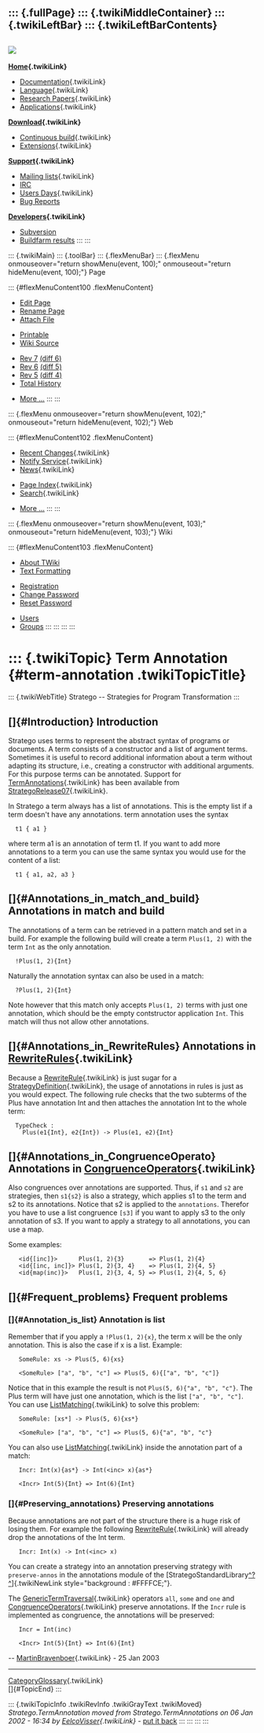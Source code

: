 ::: {.fullPage}
::: {.twikiMiddleContainer}
::: {.twikiLeftBar}
::: {.twikiLeftBarContents}
  ----------------------------------------------------------------------------------
  [![](../pub/Stratego/StrategoLogo/StrategoLogoTextlessWhite-100px.png)](WebHome)
  ----------------------------------------------------------------------------------

**[Home](WebHome){.twikiLink}**

-   [Documentation](StrategoDocumentation){.twikiLink}
-   [Language](StrategoLanguage){.twikiLink}
-   [Research Papers](StrategoPublications){.twikiLink}
-   [Applications](StrategoApplication){.twikiLink}

**[Download](StrategoDownload){.twikiLink}**

-   [Continuous build](ContinuousBuild){.twikiLink}
-   [Extensions](AdditionalPackageDownload){.twikiLink}

**[Support](StrategoSupport){.twikiLink}**

-   [Mailing lists](MailingList){.twikiLink}
-   [IRC](irc://irc.freenode.net/#stratego)
-   [Users Days](StrategoUsersDay){.twikiLink}
-   [Bug Reports](http://yellowgrass.org/project/StrategoXT)

**[Developers](StrategoDev){.twikiLink}**

-   [Subversion](https://svn.strategoxt.org/repos/StrategoXT/strategoxt/trunk)
-   [Buildfarm
    results](http://hydra.nixos.org/jobset/strategoxt/strategoxt-release/all)
:::
:::

::: {.twikiMain}
::: {.toolBar}
::: {.flexMenuBar}
::: {.flexMenu onmouseover="return showMenu(event, 100);" onmouseout="return hideMenu(event, 100);"}
Page

::: {#flexMenuContent100 .flexMenuContent}
-   [Edit
    Page](http://www.program-transformation.org/edit/Stratego/TermAnnotation?t=1536825713)
-   [Rename
    Page](http://www.program-transformation.org/rename/Stratego/TermAnnotation)
-   [Attach
    File](http://www.program-transformation.org/attach/Stratego/TermAnnotation)

<!-- -->

-   [Printable](http://www.program-transformation.org/view/Stratego/TermAnnotation?skin=print.pattern)
-   [Wiki
    Source](http://www.program-transformation.org/view/Stratego/TermAnnotation?skin=text&raw=on&contenttype=text/plain)

<!-- -->

-   [Rev
    7](http://www.program-transformation.org/view/Stratego/TermAnnotation?rev=1.7)
    [(diff 6)](http://www.program-transformation.org/rdiff/Stratego/TermAnnotation?rev1=1.7&rev2=1.6)
-   [Rev
    6](http://www.program-transformation.org/view/Stratego/TermAnnotation?rev=1.6)
    [(diff 5)](http://www.program-transformation.org/rdiff/Stratego/TermAnnotation?rev1=1.6&rev2=1.5)
-   [Rev
    5](http://www.program-transformation.org/view/Stratego/TermAnnotation?rev=1.5)
    [(diff 4)](http://www.program-transformation.org/rdiff/Stratego/TermAnnotation?rev1=1.5&rev2=1.4)
-   [Total
    History](http://www.program-transformation.org/rdiff/Stratego/TermAnnotation)

<!-- -->

-   [More
    \...](http://www.program-transformation.org/oops/Stratego/TermAnnotation?template=oopsmore&param1=1.7&param2=1.7)
:::
:::

::: {.flexMenu onmouseover="return showMenu(event, 102);" onmouseout="return hideMenu(event, 102);"}
Web

::: {#flexMenuContent102 .flexMenuContent}
-   [Recent Changes](WebChanges){.twikiLink}
-   [Notify Service](WebNotify){.twikiLink}
-   [News](WebNews){.twikiLink}

<!-- -->

-   [Page Index](WebIndex){.twikiLink}
-   [Search](WebSearch){.twikiLink}

<!-- -->

-   [More
    \...](http://www.program-transformation.org/oops/Stratego/TermAnnotation?template=oopsmore&param1=1.7&param2=1.7)
:::
:::

::: {.flexMenu onmouseover="return showMenu(event, 103);" onmouseout="return hideMenu(event, 103);"}
Wiki

::: {#flexMenuContent103 .flexMenuContent}
-   [About
    TWiki](http://www.program-transformation.org/view/TWiki/WebHome)
-   [Text
    Formatting](http://www.program-transformation.org/view/TWiki/TextFormattingRules)

<!-- -->

-   [Registration](http://www.program-transformation.org/view/TWiki/TWikiRegistration)
-   [Change
    Password](http://www.program-transformation.org/view/TWiki/ChangePassword)
-   [Reset
    Password](http://www.program-transformation.org/view/TWiki/ResetPassword)

<!-- -->

-   [Users](http://www.program-transformation.org/view/Main/TWikiUsers)
-   [Groups](http://www.program-transformation.org/view/Main/TWikiGroups)
:::
:::
:::
:::

::: {.twikiTopic}
Term Annotation {#term-annotation .twikiTopicTitle}
===============

::: {.twikiWebTitle}
Stratego \-- Strategies for Program Transformation
:::

[]{#Introduction} Introduction
------------------------------

Stratego uses terms to represent the abstract syntax of programs or
documents. A term consists of a constructor and a list of argument
terms. Sometimes it is useful to record additional information about a
term without adapting its structure, i.e., creating a constructor with
additional arguments. For this purpose terms can be annotated. Support
for [TermAnnotations](TermAnnotation){.twikiLink} has been available
from [StrategoRelease07](StrategoRelease07){.twikiLink}.

In Stratego a term always has a list of annotations. This is the empty
list if a term doesn\'t have any annotations. term annotation uses the
syntax

      t1 { a1 }

where term a1 is an annotation of term t1. If you want to add more
annotations to a term you can use the same syntax you would use for the
content of a list:

      t1 { a1, a2, a3 }

[]{#Annotations_in_match_and_build} Annotations in match and build
------------------------------------------------------------------

The annotations of a term can be retrieved in a pattern match and set in
a build. For example the following build will create a term `Plus(1, 2)`
with the term `Int` as the only annotation.

      !Plus(1, 2){Int}

Naturally the annotation syntax can also be used in a match:

      ?Plus(1, 2){Int}

Note however that this match only accepts `Plus(1, 2)` terms with just
one annotation, which should be the empty contstructor application
`Int`. This match will thus not allow other annotations.

[]{#Annotations_in_RewriteRules} Annotations in [RewriteRules](RewriteRule){.twikiLink}
---------------------------------------------------------------------------------------

Because a [RewriteRule](RewriteRule){.twikiLink} is just sugar for a
[StrategyDefinition](StrategyDefinition){.twikiLink}, the usage of
annotations in rules is just as you would expect. The following rule
checks that the two subterms of the Plus have annotation Int and then
attaches the annotation Int to the whole term:

      TypeCheck :
        Plus(e1{Int}, e2{Int}) -> Plus(e1, e2){Int}

[]{#Annotations_in_CongruenceOperato} Annotations in [CongruenceOperators](CongruenceOperator){.twikiLink}
----------------------------------------------------------------------------------------------------------

Also congruences over annotations are supported. Thus, if `s1` and `s2`
are strategies, then `s1{s2}` is also a strategy, which applies s1 to
the term and s2 to its annotations. Notice that s2 is applied to the
`annotations`. Therefor you have to use a list congruence `[s3]` if you
want to apply s3 to the only annotation of s3. If you want to apply a
strategy to all annotations, you can use a map.

Some examples:

       <id{[inc]}>      Plus(1, 2){3}       => Plus(1, 2){4}
       <id{[inc, inc]}> Plus(1, 2){3, 4}    => Plus(1, 2){4, 5}
       <id{map(inc)}>   Plus(1, 2){3, 4, 5} => Plus(1, 2){4, 5, 6}

[]{#Frequent_problems} Frequent problems
----------------------------------------

### []{#Annotation_is_list} Annotation is list

Remember that if you apply a `!Plus(1, 2){x}`, the term x will be the
only annotation. This is also the case if x is a list. Example:

       SomeRule: xs -> Plus(5, 6){xs}

       <SomeRule> ["a", "b", "c"] => Plus(5, 6){["a", "b", "c"]}

Notice that in this example the result is not
`Plus(5, 6){"a", "b", "c"}`. The Plus term will have just one
annotation, which is the list `["a", "b", "c"]`. You can use
[ListMatching](ListMatching){.twikiLink} to solve this problem:

       SomeRule: [xs*] -> Plus(5, 6){xs*}

       <SomeRule> ["a", "b", "c"] => Plus(5, 6){"a", "b", "c"}

You can also use [ListMatching](ListMatching){.twikiLink} inside the
annotation part of a match:

       Incr: Int(x){as*} -> Int(<inc> x){as*}

       <Incr> Int(5){Int} => Int(6){Int}

### []{#Preserving_annotations} Preserving annotations

Because annotations are not part of the structure there is a huge risk
of losing them. For example the following
[RewriteRule](RewriteRule){.twikiLink} will already drop the annotations
of the Int term.

       Incr: Int(x) -> Int(<inc> x)

You can create a strategy into an annotation preserving strategy with
`preserve-annos` in the annotations module of the
[StrategoStandardLibrary[^?^](http://www.program-transformation.org/edit/Stratego/StrategoStandardLibrary?topicparent=Stratego.TermAnnotation)]{.twikiNewLink
style="background : #FFFFCE;"}.

The [GenericTermTraversal](GenericTermTraversal){.twikiLink} operators
`all`, `some` and `one` and
[CongruenceOperators](CongruenceOperator){.twikiLink} preserve
annotations. If the `Incr` rule is implemented as congruence, the
annotations will be preserved:

       Incr = Int(inc)

       <Incr> Int(5){Int} => Int(6){Int}

\-- [MartinBravenboer](../Main/MartinBravenboer){.twikiLink} - 25 Jan
2003

------------------------------------------------------------------------

[CategoryGlossary](CategoryGlossary){.twikiLink}\
[]{#TopicEnd}
:::

::: {.twikiTopicInfo .twikiRevInfo .twikiGrayText .twikiMoved}
*Stratego.TermAnnotation moved from Stratego.TermAnnotations on 06 Jan
2002 - 16:34 by [EelcoVisser](../Main/EelcoVisser){.twikiLink}* - [put
it
back](http://www.program-transformation.org/rename/Stratego/TermAnnotation?newweb=Stratego&newtopic=TermAnnotations&confirm=on "Click to move topic back to previous location, with option to change references.")
:::
:::
:::
:::
